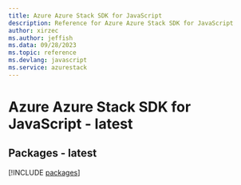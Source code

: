 ```yaml
---
title: Azure Azure Stack SDK for JavaScript
description: Reference for Azure Azure Stack SDK for JavaScript
author: xirzec
ms.author: jeffish
ms.data: 09/28/2023
ms.topic: reference
ms.devlang: javascript
ms.service: azurestack
---
```

# Azure Azure Stack SDK for JavaScript - latest
## Packages - latest
[!INCLUDE [packages](azure-stack-index.md)]